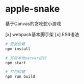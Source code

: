 # apple-snake
基于Canvas的贪吃蛇小游戏

[x] webpack基本脚手架
[x] ES6语法

```bash
# 安装依赖
npm install

# 开启本地server运行
npm start

# 打包构建
npm run build
```
